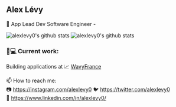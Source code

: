 ## Alex Lévy

📱 App Lead Dev Software Engineer -

![alexlevy0's github stats](https://github-readme-stats.vercel.app/api?username=alexlevy0&count_private=true&show_icons=true)
![alexlevy0's github stats](https://github-readme-stats.vercel.app/api/top-langs/?username=alexlevy0&layout=compact&count_private=true&show_icons=true)


### 👨💻 Current work:
Building applications at 📈 [WavyFrance](https://wavy.co)

📫 How to reach me:  
📷 https://instagram.com/alexlevy0
🐦 https://twitter.com/alexlevy0  
💼 https://www.linkedin.com/in/alexlevy0/

